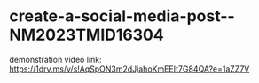 # create-a-social-media-post--NM2023TMID16304

demonstration video link: https://1drv.ms/v/s!AqSpON3m2dJjahoKmEEIt7G84QA?e=1aZZ7V
